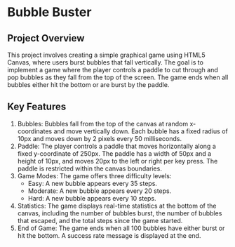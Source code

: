 # Bubble Buster
Project Overview
-----------------------------------------
This project involves creating a simple graphical game using HTML5 Canvas, where users burst bubbles that fall vertically. The goal is to implement a game where the player controls a paddle to cut through and pop bubbles as they fall from the top of the screen. The game ends when all bubbles either hit the bottom or are burst by the paddle.

Key Features
-----------------------------------------
1. Bubbles: Bubbles fall from the top of the canvas at random x-coordinates and move vertically down. Each bubble has a fixed radius of 10px and moves down by 2 pixels every 50 milliseconds.
2. Paddle: The player controls a paddle that moves horizontally along a fixed y-coordinate of 250px. The paddle has a width of 50px and a height of 10px, and moves 20px to the left or right per key press. The paddle is restricted within the canvas boundaries.
3. Game Modes: The game offers three difficulty levels:
    - Easy: A new bubble appears every 35 steps.
    - Moderate: A new bubble appears every 20 steps.
    - Hard: A new bubble appears every 10 steps.
4. Statistics: The game displays real-time statistics at the bottom of the canvas, including the number of bubbles burst, the number of bubbles that escaped, and the total steps since the game started.
5. End of Game: The game ends when all 100 bubbles have either burst or hit the bottom. A success rate message is displayed at the end.
